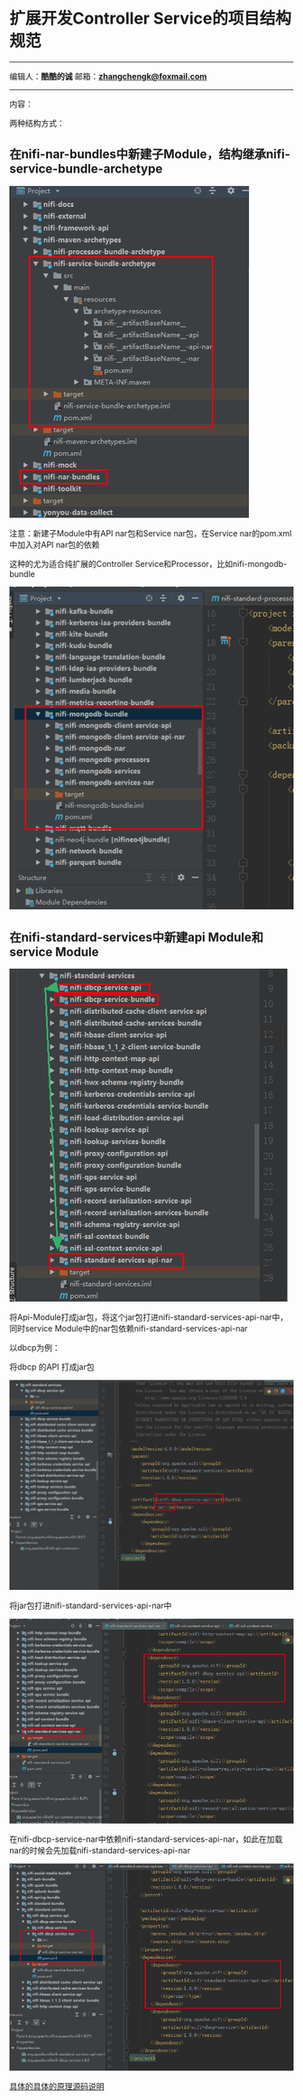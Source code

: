 # 扩展开发Controller Service的项目结构规范
***
编辑人：__**酷酷的诚**__  邮箱：**zhangchengk@foxmail.com**
***
内容：


两种结构方式：

## 在nifi-nar-bundles中新建子Module，结构继承nifi-service-bundle-archetype


![](./img/nifi-service-bundle-archetype.png)

注意：新建子Module中有API nar包和Service nar包，在Service nar的pom.xml中加入对API nar包的依赖

这种的尤为适合纯扩展的Controller Service和Processor，比如nifi-mongodb-bundle

![](./img/nifi-mongodb.png)

## 在nifi-standard-services中新建api Module和service Module

![](./img/nifi-standard-service.png)

将Api-Module打成jar包，将这个jar包打进nifi-standard-services-api-nar中，同时service Module中的nar包依赖nifi-standard-services-api-nar

以dbcp为例：

将dbcp 的API 打成jar包

![](./img/dbcp-api.png)

将jar包打进nifi-standard-services-api-nar中

![](./img/service-api-nar.png)

在nifi-dbcp-service-nar中依赖nifi-standard-services-api-nar，如此在加载nar的时候会先加载nifi-standard-services-api-nar

![](./img/nar-nar.png)

[具体的具体的原理源码说明](../code/nifi-nar-classloader.md)